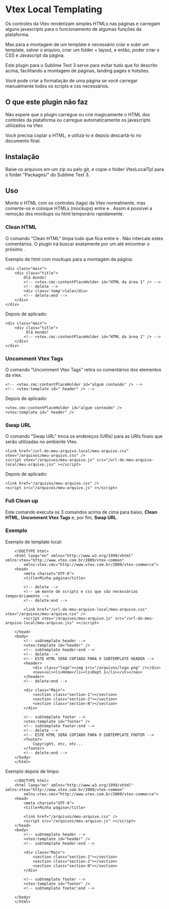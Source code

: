 # Vtex Local Templating

Os controles da Vtex renderizam simples HTMLs nas páginas e carregam alguns javascripts para o funcionamento de algumas funções da plataforma. 

Mas para a montagem de um template é necessário criar e subir um template, salvar o arquivo, criar um folder + layout, e então, poder criar o CSS e Javascript da página.

Este plugin para o Sublime Text 3 serve para evitar tudo que foi descrito acima, facilitando a montagem de páginas, landing pages e hotsites.

Você pode criar a formatação de uma página se você carregar manualmente todos os scripts e css necessários.

## O que este plugin não faz
Não espere que o plugin carregue ou crie magicamente o HTML dos controles da plataforma ou carregue automaticamente os javascripts utilizados na Vtex.

Você precisa copiar o HTML, e utilizá-lo e depois descartá-lo no documento final.


## Instalação
Baixe os arquivos em um zip ou pelo git, e copie o folder VtexLocalTpl para o folder "Packages/" do Sublime Text 3.

## Uso
Monte o HTML com os controles (tags) da Vtex normalmente, mas comente-os e coloque HTMLs (mockups) entre **<!-- delete -->** e **<!-- delete:end -->**. Assim é possível a remoção dos mockups ou html temporário rapidamente.


### Clean HTML
O comando "Clean HTML" limpa tudo que fica entre **<!-- delete -->** e **<!-- delete:end -->**. Não intercale estes comentários. O plugin irá buscar exatamente por um **<!-- delete -->** até encontrar o próximo **<!-- delete:end -->**.

Exemplo de html com mockups para a montagem da página:


    <div class="main">
        <div class="title">
            Olá mundo!
            <!-- <vtex.cmc:contentPlaceHolder id="HTML da área 1" /> -->
            <!-- delete -->
            <div class='temp'>lala</div>
            <!-- delete:end -->
        </div>
    </div>

Depois de aplicado:

    <div class="main">
        <div class="title">
             Olá mundo!
            <!-- <vtex.cmc:contentPlaceHolder id="HTML da área 1" /> -->
        </div>
    </div>


### Uncomment Vtex Tags
O comando "Uncomment Vtex Tags" retira os comentários dos elementos da vtex.

    <!-- <vtex.cmc:contentPlaceHolder id="algum conteúdo" /> -->
    <!-- <vtex:template id=" header" /> -->

Depois de aplicado:

    <vtex.cmc:contentPlaceHolder id="algum conteúdo" />
    <vtex:template id=" header" />

### Swap URL
O comando "Swap URL" troca os endereços (URIs) para as URIs finais que serão utilizadas no ambiente Vtex.

    <link href="/url-do-meu-arquivo-local/meu-arquivo.css" vtex="/arquivos/meu-arquivo.css" />
    <script vtex="/arquivos/meu-arquivo.js" src="/url-do-meu-arquivo-local/meu-arquivo.jss" ></script>

Depois de aplicado:

    <link href="/arquivos/meu-arquivo.css" />
    <script src="/arquivos/meu-arquivo.js" ></script>

### Full Clean up
Este comando executa os 3 comandos acima de cima para baixo, **Clean HTML**, **Uncomment Vtex Tags** e, por fim, **Swap URL**.

### Exemplo

Exemplo de template local:

        <!DOCTYPE html>
        <html lang="en" xmlns="http://www.w3.org/1999/xhtml" xmlns:vtex="http://www.vtex.com.br/2009/vtex-common"
            xmlns:vtex.cmc="http://www.vtex.com.br/2009/vtex-commerce">
        <head>
            <meta charset="UTF-8">
            <title>Minha página</title>

            <!-- delete -->
            <!-- um monte de scripts e css que são necessárias temporáriamente -->
            <!-- delete:end -->

            <link href="/url-do-meu-arquivo-local/meu-arquivo.css" vtex="/arquivos/meu-arquivo.css" />
            <script vtex="/arquivos/meu-arquivo.js" src="/url-do-meu-arquivo-local/meu-arquivo.jss" ></script>

        </head>
        <body>
            <!-- subtemplate header -->
            <vtex:template id="header" />
            <!-- subtemplate header:end -->
            <!-- delete -->
            <!-- ESTE HTML SERÁ COPIADO PARA O SUBTEMPLATE HEADER -->
            <header>
                <div class="logo"><img src="/arquivos/logo.png" /></div>
                <nav><ul><li>Home</li><li>Dept 1</li></ul></nav>
            </header>
            <!-- delete:end -->

            <div class="Main">
                <section class="section-1"></section>
                <section class="section-2"></section>
                <section class="section-N"></section>
            </div>

            <!-- subtemplate footer -->
            <vtex:template id="footer" />
            <!-- subtemplate footer:end -->
            <!-- delete -->
            <!-- ESTE HTML SERÁ COPIADO PARA O SUBTEMPLATE FOOTER -->
            <footer>
                Copyright, etc, etc...
            </footer>
            <!-- delete:end -->
        </body>
        </html>

Exemplo depois de limpo:

        <!DOCTYPE html>
        <html lang="en" xmlns="http://www.w3.org/1999/xhtml" xmlns:vtex="http://www.vtex.com.br/2009/vtex-common"
            xmlns:vtex.cmc="http://www.vtex.com.br/2009/vtex-commerce">
        <head>
            <meta charset="UTF-8">
            <title>Minha página</title>

            <link href="/arquivos/meu-arquivo.css" />
            <script src="/arquivos/meu-arquivo.js" ></script>
        </head>
        <body>
            <!-- subtemplate header -->
            <vtex:template id="header" />
            <!-- subtemplate header:end -->

            <div class="Main">
                <section class="section-1"></section>
                <section class="section-2"></section>
                <section class="section-N"></section>
            </div>

            <!-- subtemplate footer -->
            <vtex:template id="footer" />
            <!-- subtemplate footer:end -->

        </body>
        </html>

